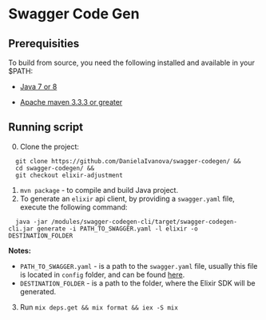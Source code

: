 # Swagger Code Gen

## Prerequisities 
To build from source, you need the following installed and available in your $PATH:

* [Java 7 or 8](http://java.oracle.com)

* [Apache maven 3.3.3 or greater](http://maven.apache.org/)

## Running script
0. Clone the project: 
```
  git clone https://github.com/DanielaIvanova/swagger-codegen/ &&
  cd swagger-codegen/ &&
  git checkout elixir-adjustment
```
1. `mvn package` - to compile and build Java project.
2. To generate an `elixir` api client, by providing a `swagger.yaml` file, execute the following command:
```
  java -jar /modules/swagger-codegen-cli/target/swagger-codegen-cli.jar generate -i PATH_TO_SWAGGER.yaml -l elixir -o DESTINATION_FOLDER
```
**Notes:**
  - `PATH_TO_SWAGGER.yaml` - is a path to the `swagger.yaml` file, usually this file is located in `config` folder, and can be found [here](https://github.com/aeternity/aeternity/blob/master/config/swagger.yaml).
  - `DESTINATION_FOLDER` - is a path to the folder, where the Elixir SDK will be generated. 
3. Run `mix deps.get && mix format && iex -S mix ` 
